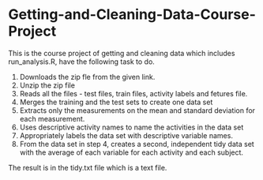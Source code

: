 # Getting-and-Cleaning-Data-Course-Project

This is the course project of getting and cleaning data which includes run_analysis.R, have the following task to do.
1. Downloads the zip fle from the given link.
2. Unzip the zip file
3. Reads all the files - test files, train files, activity labels and fetures file.
4. Merges the training and the test sets to create one data set
5. Extracts only the measurements on the mean and standard deviation for each measurement. 
6. Uses descriptive activity names to name the activities in the data set
7. Appropriately labels the data set with descriptive variable names.
8. From the data set in step 4, creates a second, independent tidy data set with the average of each variable for each activity and each subject.

The result is in the tidy.txt file which is a text file.

